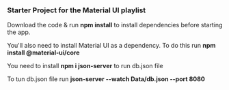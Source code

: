 ### Starter Project for the Material UI playlist

Download the code & run **npm install** to install dependencies before starting the app.

You'll also need to install Material UI as a dependency. To do this run **npm install @material-ui/core**

You need to install **npm i json-server** to run db.json file

To tun db.json file run **json-server --watch Data/db.json --port 8080**
